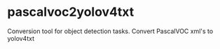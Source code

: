 # pascalvoc2yolov4txt
Conversion tool for object detection tasks. Convert PascalVOC xml's to yolov4txt

